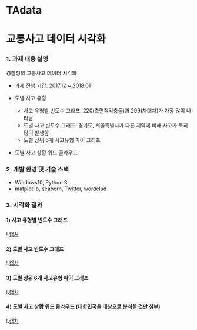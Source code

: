 # TAdata

교통사고 데이터 시각화
===============================    
### 1. 과제 내용 설명

경찰청의 교통사고 데이터 시각화

* 과제 진행 기간: 2017.12 ~ 2018.01

* 도별 사고 유형
    + 사고 유형별 빈도수 그래프: 220(측면직각충돌)과 299(차대차)가 가장 많이 나타남     
    + 도별 사고 빈도수 그래프: 경기도, 서울특별시가 다른 지역에 비해 사고가 특히 많이 발생함   
    + 도별 상위 6개 사고유형 파이 그래프    
* 도별 사고 상황 워드 클라우드 

### 2. 개발 환경 및 기술 스택

* Windows10, Python 3    
* matplotlib, seaborn, Twitter, wordclud

### 3. 시각화 결과

#### 1) 사고 유형별 빈도수 그래프    
!.[캡처](https://user-images.githubusercontent.com/37493709/92339492-64f84c00-f0f1-11ea-9643-b904fb5201ea.PNG)

#### 2) 도별 사고 빈도수 그래프    
!.[캡처](https://user-images.githubusercontent.com/37493709/92339509-7c373980-f0f1-11ea-9679-0e96650465c5.PNG)    

#### 3) 도별 상위 6개 사고유형 파이 그래프     
!.[캡처](https://user-images.githubusercontent.com/37493709/92339523-996c0800-f0f1-11ea-9dff-989a0e1bbe34.PNG)

#### 4) 도별 사고 상황 워드 클라우드 (대한민국을 대상으로 분석한 것만 첨부)    
!.[캡처](https://user-images.githubusercontent.com/37493709/92339556-bbfe2100-f0f1-11ea-8086-688806ab84a7.PNG)
